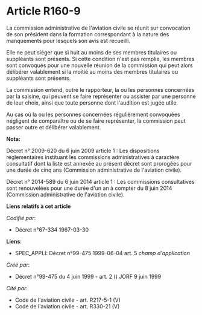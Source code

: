 # Article R160-9

La commission administrative de l'aviation civile se réunit sur convocation de son président dans la formation correspondant
à la nature des manquements pour lesquels son avis est recueilli.

Elle ne peut siéger que si huit au moins de ses membres titulaires ou suppléants sont présents. Si cette condition n'est pas
remplie, les membres sont convoqués pour une nouvelle réunion de la commission qui peut alors délibérer valablement si la
moitié au moins des membres titulaires ou suppléants sont présents.

La commission entend, outre le rapporteur, la ou les personnes concernées par la saisine, qui peuvent se faire représenter ou
assister par une personne de leur choix, ainsi que toute personne dont l'audition est jugée utile.

Au cas où la ou les personnes concernées régulièrement convoquées négligent de comparaître ou de se faire représenter, la
commission peut passer outre et délibérer valablement.

**Nota:**

Décret n° 2009-620 du 6 juin 2009 article 1 : Les dispositions réglementaires instituant les commissions administratives à
caractère consultatif dont la liste est annexée au présent décret sont prorogées pour une durée de cinq ans (Commission
administrative de l'aviation civile).

Décret n° 2014-589 du 6 juin 2014 article 1 : Les commissions consultatives sont renouvelées pour une durée d'un an à compter
du 8 juin 2014 (Commission administrative de l'aviation civile).

**Liens relatifs à cet article**

_Codifié par_:

  - Décret n°67-334 1967-03-30

**Liens**:

  - SPEC_APPLI: Décret n°99-475 1999-06-04 art. 5 *champ d'application*

_Créé par_:

  - Décret n°99-475 du 4 juin 1999 - art. 2 () JORF 9 juin 1999

_Cité par_:

  - Code de l'aviation civile - art. R217-5-1 (V)
  - Code de l'aviation civile - art. R330-21 (V)
